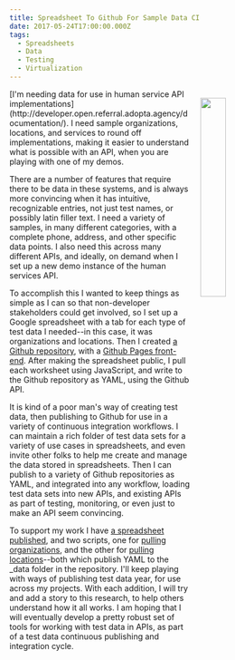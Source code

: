 ```yaml
---
title: Spreadsheet To Github For Sample Data CI
date: 2017-05-24T17:00:00.000Z
tags:
  - Spreadsheets
  - Data
  - Testing
  - Virtualization
---
```


<p><img src="https://s3.amazonaws.com/kinlane-productions2/bw-icons/bw-test-spreadsheets.png" align="right" width="30%" style="padding: 15px;" /></p>
[I'm needing data for use in human service API implementations](http://developer.open.referral.adopta.agency/documentation/). I need sample organizations, locations, and services to round off implementations, making it easier to understand what is possible with an API, when you are playing with one of my demos.

There are a number of features that require there to be data in these systems, and is always more convincing when it has intuitive, recognizable entries, not just test names, or possibly latin filler text. I need a variety of samples, in many different categories, with a complete phone, address, and other specific data points. I also need this across many different APIs, and ideally, on demand when I set up a new demo instance of the human services API.

To accomplish this I wanted to keep things as simple as I can so that non-developer stakeholders could get involved, so I set up a Google spreadsheet with a tab for each type of test data I needed--in this case, it was organizations and locations. Then I created [a Github repository](https://github.com/adopta-agency/test-data-from-google-spreadsheets), with a [Github Pages front-end](http://test.data.adopta.agency/). After making the spreadsheet public, I pull each worksheet using JavaScript, and write to the Github repository as YAML, using the Github API.

It is kind of a poor man's way of creating test data, then publishing to Github for use in a variety of continuous integration workflows. I can maintain a rich folder of test data sets for a variety of use cases in spreadsheets, and even invite other folks to help me create and manage the data stored in spreadsheets. Then I can publish to a variety of Github repositories as YAML, and integrated into any workflow, loading test data sets into new APIs, and existing APIs as part of testing, monitoring, or even just to make an API seem convincing.

To support my work I have [a spreadsheet published](https://docs.google.com/spreadsheets/d/1b_VQ44hGwiul7GnhQbI2zDQThk3_5p1qG-0dl9o5sr4/pubhtml), and two scripts, one for [pulling organizations](http://test.data.adopta.agency/orchestration/organizations/), and the other for [pulling locations](http://test.data.adopta.agency/orchestration/locations/)--both which publish YAML to the _data folder in the repository. I'll keep playing with ways of publishing test data year, for use across my projects. With each addition, I will try and add a story to this research, to help others understand how it all works. I am hoping that I will eventually develop a pretty robust set of tools for working with test data in APIs, as part of a test data continuous publishing and integration cycle.